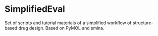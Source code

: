# SimplifiedEval
Set of scripts and tutorial materials of a simplified workflow of structure-based drug design. Based on PyMOL and smina.
